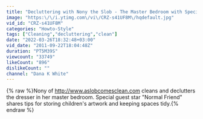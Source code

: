```yaml
---
title: "Decluttering with Nony the Slob - The Master Bedroom with Special Guest Star \"Normal Friend\""
image: "https:\/\/i.ytimg.com\/vi\/CRZ-s41UF8M\/hqdefault.jpg"
vid_id: "CRZ-s41UF8M"
categories: "Howto-Style"
tags: ["Cleaning","decluttering","clean"]
date: "2022-03-26T18:32:48+03:00"
vid_date: "2011-09-22T18:04:48Z"
duration: "PT5M39S"
viewcount: "33749"
likeCount: "896"
dislikeCount: ""
channel: "Dana K White"
---
```

{% raw %}Nony of <a rel="nofollow" target="blank" href="http://www.aslobcomesclean.com">http://www.aslobcomesclean.com</a> cleans and declutters the dresser in her master bedroom.  Special guest star &quot;Normal Friend&quot; shares tips for storing children's artwork and keeping spaces tidy.{% endraw %}
